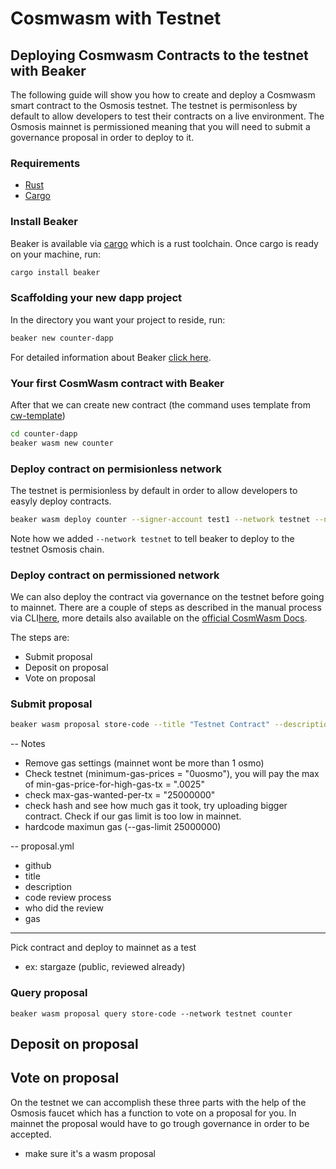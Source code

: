 # Cosmwasm with Testnet
## Deploying Cosmwasm Contracts to the testnet with Beaker

The following guide will show you how to create and deploy a Cosmwasm smart contract to the Osmosis testnet. The testnet is permisonless by default to allow developers to test their contracts on a live environment. The Osmosis mainnet is permissioned meaning that you will need to submit a governance proposal in order to deploy to it. 

### Requirements
- [Rust](https://www.rust-lang.org/tools/install)
- [Cargo](https://doc.rust-lang.org/cargo/getting-started/installation.html) 

### Install Beaker

Beaker is available via [cargo](https://doc.rust-lang.org/cargo/getting-started/installation.html) which is a rust toolchain. Once cargo is ready on your machine, run:


```sh
cargo install beaker
```

### Scaffolding your new dapp project

In the directory you want your project to reside, run:

```sh
beaker new counter-dapp
```

For detailed information about Beaker [click here](https://github.com/osmosis-labs/beaker/edit/main/README.md).

### Your first CosmWasm contract with Beaker

After that we can create new contract (the command uses template from [cw-template](https://github.com/InterWasm/cw-template))

```sh
cd counter-dapp
beaker wasm new counter
```

### Deploy contract on permisionless network
The testnet is permisionless by default in order to allow developers to easyly deploy contracts. 

```sh
beaker wasm deploy counter --signer-account test1 --network testnet --no-wasm-opt --raw '{ "count": 0 }' --label 'My first Beaker Contract'
```

Note how we added `--network testnet` to tell beaker to deploy to the testnet Osmosis chain. 


### Deploy contract on permissioned network
We can also deploy the contract via governance on the testnet before going to mainnet. There are a couple of steps as described in the manual process via CLI[here](https://docs.osmosis.zone/developing/dapps/get_started/submit_wasm_proposal.html), more details also available on the [official CosmWasm Docs](https://github.com/CosmWasm/wasmd/blob/main/x/wasm/Governance.md). 

The steps are: 

- Submit proposal
- Deposit on proposal
- Vote on proposal

### Submit proposal

```sh
beaker wasm proposal store-code --title "Testnet Contract" --description "Testnet Contract" --signer-account test1 --network testnet counter --gas 25000000uosmo 
```

-- Notes
- Remove gas settings (mainnet wont be more than 1 osmo)
- Check testnet (minimum-gas-prices = "0uosmo"), you will pay the max of min-gas-price-for-high-gas-tx = ".0025" 
- check max-gas-wanted-per-tx = "25000000"
- check hash and see how much gas it took, try uploading bigger contract. Check if our gas limit is too low in mainnet. 
- hardcode maximun gas (--gas-limit 25000000)

-- proposal.yml
- github
- title
- description
- code review process
-   who did the review
- gas
    

-----------
Pick contract and deploy to mainnet as a test
- ex: stargaze (public, reviewed already)

### Query proposal

```
beaker wasm proposal query store-code --network testnet counter
```

## Deposit on proposal



## Vote on proposal

On the testnet we can accomplish these three parts with the help of the Osmosis faucet which has a function to vote on a proposal for you. In mainnet the proposal would have to go trough governance in order to be accepted. 

- make sure it's a wasm proposal




